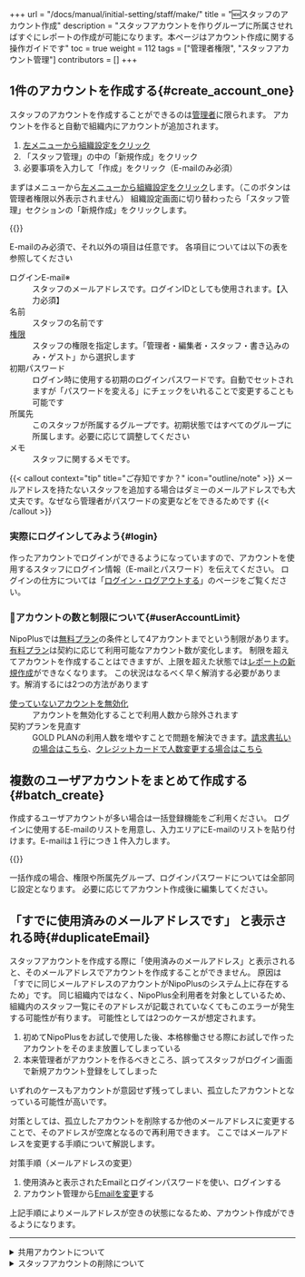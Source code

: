 +++
url = "/docs/manual/initial-setting/staff/make/"
title = "🆕スタッフのアカウント作成"
description = "スタッフアカウントを作りグループに所属させればすぐにレポートの作成が可能になります。本ページはアカウント作成に関する操作ガイドです"
toc = true
weight = 112
tags = ["管理者権限", "スタッフアカウント管理"]
contributors = []
+++

## 1件のアカウントを作成する{#create_account_one}

スタッフのアカウントを作成することができるのは[管理者](/docs/manual/initial-setting/staff/rank/)に限られます。
アカウントを作ると自動で組織内にアカウントが追加されます。

1. [左メニューから組織設定をクリック](/docs/manual/initial-setting/staff/rank/#rootSettingBtn)
1. 「スタッフ管理」の中の「新規作成」をクリック
1. 必要事項を入力して「作成」をクリック（E-mailのみ必須）

まずはメニューから[左メニューから組織設定をクリック](/docs/manual/initial-setting/staff/rank/#rootSettingBtn)します。（このボタンは管理者権限以外表示されません）
組織設定画面に切り替わったら「スタッフ管理」セクションの「新規作成」をクリックします。

{{<icatch filename="img/create-new-staff" msg="組織内にスタッフのアカウントを追加します" alice="guide">}}

E-mailのみ必須で、それ以外の項目は任意です。
各項目については以下の表を参照してください

<dl class="basic">
<dt>ログインE-mail※</dt>
<dd>スタッフのメールアドレスです。ログインIDとしても使用されます。【入力必須】</dd>
<dt>名前</dt>
<dd>スタッフの名前です</dd>
<dt><a href="/docs/manual/initial-setting/staff/rank/">権限</a></dt>
<dd>スタッフの権限を指定します。「管理者・編集者・スタッフ・書き込みのみ・ゲスト」から選択します</dd>
<dt>初期パスワード</dt>
<dd>ログイン時に使用する初期のログインパスワードです。自動でセットされますが「パスワードを変える」にチェックをいれることで変更することも可能です</dd>
<dt>所属先</dt>
<dd>このスタッフが所属するグループです。初期状態ではすべてのグループに所属します。必要に応じて調整してください</dd>
<dt>メモ</dt>
<dd>スタッフに関するメモです。</dd>
</dl>

{{< callout context="tip" title="ご存知ですか？" icon="outline/note" >}}
メールアドレスを持たないスタッフを追加する場合はダミーのメールアドレスでも大丈夫です。なぜなら管理者がパスワードの変更などをできるためです
{{< /callout >}}

### 実際にログインしてみよう{#login}

作ったアカウントでログインができるようになっていますので、アカウントを使用するスタッフにログイン情報（E-mailとパスワード）を伝えてください。
ログインの仕方については「[ログイン・ログアウトする](/docs/manual/account/signin/)」のページをご覧ください。

### 🔐アカウントの数と制限について{#userAccountLimit}

NipoPlusでは[無料プラン](/docs/price/free/)の条件として4アカウントまでという制限があります。[有料プラン](/docs/price/_about/#fee)は契約に応じて利用可能なアカウント数が変化します。
制限を超えてアカウントを作成することはできますが、上限を超えた状態では[レポートの新規作成](/docs/manual/write-report/write/)ができなくなります。
この状況はなるべく早く解消する必要があります。解消するには2つの方法があります

<dl class="basic">
<dt><a href="#disable">使っていないアカウントを無効化</a></dt>
<dd>アカウントを無効化することで利用人数から除外されます</dd>
<dt>契約プランを見直す</dt>
<dd>GOLD PLANの利用人数を増やすことで問題を解決できます。<a href="/docs/price/invoice/#updateMemberLimit">請求書払いの場合はこちら</a>、<a href="/docs/price/fee/#diff">クレジットカードで人数変更する場合はこちら</a></dd>
</dl>

## 複数のユーザアカウントをまとめて作成する{#batch_create}

作成するユーザアカウントが多い場合は一括登録機能をご利用ください。
ログインに使用するE-mailのリストを用意し、入力エリアにE-mailのリストを貼り付けます。E-mailは１行につき１件入力します。

{{<icatch filename="img/webp" msg="一括で最大50アカウントまでまとめて作成できます。これはPCで操作しましょうね" alice="pc">}}

一括作成の場合、権限や所属先グループ、ログインパスワードについては全部同じ設定となります。
必要に応じてアカウント作成後に編集してください。

## 「すでに使用済みのメールアドレスです」 と表示される時{#duplicateEmail}

スタッフアカウントを作成する際に「使用済みのメールアドレス」と表示されると、そのメールアドレスでアカウントを作成することができません。
原因は「すでに同じメールアドレスのアカウントがNipoPlusのシステム上に存在するため」です。
同じ組織内ではなく、NipoPlus全利用者を対象としているため、組織内のスタッフ一覧にそのアドレスが記載されていなくてもこのエラーが発生する可能性が有ります。
可能性としては2つのケースが想定されます。

1. 初めてNipoPlusをお試しで使用した後、本格稼働させる際にお試しで作ったアカウントをそのまま放置してしまっている
2. 本来管理者がアカウントを作るべきところ、誤ってスタッフがログイン画面で新規アカウント登録をしてしまった

いずれのケースもアカウントが意図せず残ってしまい、孤立したアカウントとなっている可能性が高いです。

対策としては、孤立したアカウントを削除するか他のメールアドレスに変更することで、そのアドレスが空席となるので再利用できます。
ここではメールアドレスを変更する手順について解説します。

対策手順（メールアドレスの変更）

1. 使用済みと表示されたEmailとログインパスワードを使い、ログインする
2. アカウント管理から[Emailを変更](/docs/manual/account/email/#change)する

上記手順によりメールアドレスが空きの状態になるため、アカウント作成ができるようになります。

---

<details>
  <summary>共用アカウントについて</summary>

{{< callout context="note" title="Note" icon="outline/info-circle" >}}
応用機能です。通常は使用しません。スタッフの人数分端末を用意できないときにのみ使用します
{{< /callout >}}

## ログイン不可能なスタッフアカウントを作成する{#dummy_account}

ログイン不可能なアカウントはスタッフの人数分、PCやタブレットが用意できない環境で複数人が1台の機器を使ってレポートを作成する際に使用する少し特殊な用途となります。

{{<icatch filename="img/anony" msg="ログイン不可能なアカウントはちょっと特殊な用途でのみ使われます">}}

ログイン不可能なアカウントはその性質上、多くの制限があります

- ログイン不可能なアカウントは権限の設定が**提出のみ**で固定されます。
- ログイン不可能なアカウントは単体では利用できません。必ず他のスタッフの[共用](/docs/manual/initial-setting/staff-local/share/)として設定する必要があります。

ログイン不可能なアカウントは、ログイン可能な通常のアカウントでログインされている**通常アカウントを間借りしてレポートの作成**を行います。
[レポート作成](/docs/manual/write-report/write/)の際、提出者を選択する欄から利用者の名前を選択して[レポートを書く](/docs/manual/write-report/write/)ことができます。

レポート作成者が自己申告で名前を選択するため、レポート提出者のなりすましを防ぐことはできません。レポート作成者が本人であることを保証させる必要がある場合は、正規のログイン可能なアカウントの利用を検討してください

</details>

<details>
  <summary>スタッフアカウントの削除について</summary>

スタッフが退職・休職するなどの理由によりアカウントが不要になった場合は、安全のためにもそのアカウントを無効化します。

## スタッフのアカウントを無効化する{#disable}

1. [左メニューから組織設定をクリック](/docs/manual/initial-setting/staff/rank/#rootSettingBtn)
1. スタッフ管理の項までスクロール
1. 無効化するスタッフの「状態」列にあるボタンをクリック
1. ボタンが赤色になれば無効化完了

{{<icatch filename="img/disable-account" msg="状態を1回クリックで無効化、もう1回クリックすると有効に戻ります">}}

無効化されたスタッフのアカウントはすべてのアクセス権が無くなります。
本人の画面には権限不足のエラーメッセージが出力されます。
一定時間経過後に自動でログアウトされ、以降はログインできなくなります。

※無効化されたスタッフは利用人数にカウントされません。

### 有効に戻す{#enable}

もう一度ボタンをクリックすると緑色ボタンになり、権限が有効に戻ります。

## スタッフのアカウントを削除する{#remove}

{{< callout context="caution" title="注意" icon="outline/alert-triangle" >}}
スタッフを削除すると過去のレポートの提出者が「不明」になるため注意してください
{{< /callout >}}

削除する際は退職から数ヶ月ほど経過し、集計などに影響しないようになってから行うことを推奨しています。

1. 無効ボタンの隣りにある下向き三角ボタンをクリック
1. 「削除する」ボタンをクリック

{{<icatch filename="img/remove-account" msg="実際、スタッフを削除する必要は殆どなくて、無効化で十分です" alice="ok">}}

アカウントが削除されるとそのメールアドレスは空きの状態になるため、再び同じメールアドレスでアカウントの作成ができます。しかしIDは作成の都度ランダムに割り当てられるため
削除前と削除後では異なるスタッフとして認識されます。

</details>

